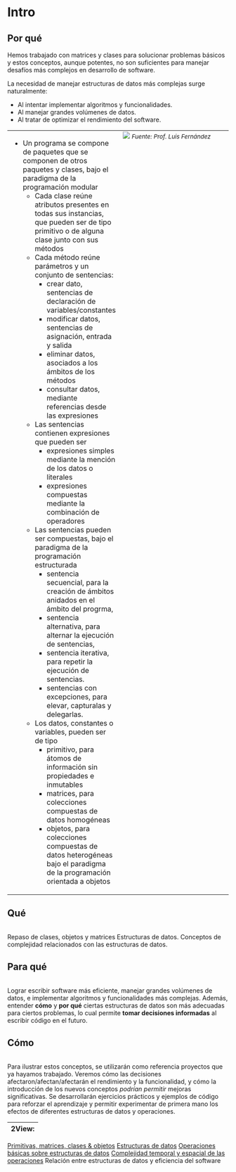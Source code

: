 # Intro

## Por qué

Hemos trabajado con matrices y clases para solucionar problemas básicos y estos conceptos, aunque potentes, no son suficientes para manejar desafíos más complejos en desarrollo de software.

La necesidad de manejar estructuras de datos más complejas surge naturalmente:

- Al intentar implementar algoritmos y funcionalidades.
- Al manejar grandes volúmenes de datos.
- Al tratar de optimizar el rendimiento del software.


<table>
    <tr>
        <td>
<ul>
    <li>Un programa se compone de paquetes que se componen de otros paquetes y clases, bajo el paradigma de la programación modular
    <ul>
        <li>Cada clase reúne atributos presentes en todas sus instancias, que pueden ser de tipo primitivo o de alguna clase junto con sus métodos
        <li>Cada método reúne parámetros y un conjunto de sentencias:
        <ul>
            <li>crear dato, sentencias de declaración de variables/constantes
            <li>modificar datos, sentencias de asignación, entrada y salida
            <li>eliminar datos, asociados a los ámbitos de los métodos
            <li>consultar datos, mediante referencias desde las expresiones
        </ul>
        <li>Las sentencias contienen expresiones que pueden ser
        <ul>
            <li>expresiones simples mediante la mención de los datos o literales
            <li>expresiones compuestas mediante la combinación de operadores
        </ul>
        <li>Las sentencias pueden ser compuestas, bajo el paradigma de la programación estructurada
        <ul>
            <li>sentencia secuencial, para la creación de ámbitos anidados en el ámbito del progrma,
            <li>sentencia alternativa, para alternar la ejecución de sentencias,
            <li>sentencia iterativa, para repetir la ejecución de sentencias.
            <li>sentencias con excepciones, para elevar, capturalas y delegarlas.
        </ul>
        <li>Los datos, constantes o variables, pueden ser de tipo
        <ul>
            <li>primitivo, para átomos de información sin propiedades e inmutables
            <li>matrices, para colecciones compuestas de datos homogéneas
            <li>objetos, para colecciones compuestas de datos heterogéneas bajo el paradigma de la programación orientada a objetos
        </ul>
    </ul>
</ul>
        </td>
        <td width="50%" valign="top">
            <img src="../../imagenes/modelosUML/software.svg">
            <i><small>Fuente: Prof. Luis Fernández</small></i>
        </td>
    <tr>
</table>

## Qué

| |
|-|
Repaso de clases, objetos y matrices
Estructuras de datos.
Conceptos de complejidad relacionados con las estructuras de datos.

## Para qué

| |
|-|
Lograr escribir software más eficiente, manejar grandes volúmenes de datos, e implementar algoritmos y funcionalidades más complejas. 
Además, entender **cómo** y **por qué** ciertas estructuras de datos son más adecuadas para ciertos problemas, lo cual permite **tomar decisiones informadas** al escribir código en el futuro.

## Cómo

| |
|-|
Para ilustrar estos conceptos, se utilizarán como referencia proyectos que ya hayamos trabajado.
Veremos cómo las decisiones afectaron/afectan/afectarán el rendimiento y la funcionalidad, y cómo la introducción de los nuevos conceptos *podrían permitir* mejoras significativas.
Se desarrollarán ejercicios prácticos y ejemplos de código para reforzar el aprendizaje y permitir experimentar de primera mano los efectos de diferentes estructuras de datos y operaciones.

|2View:|
|-|
[Primitivas, matrices, clases & objetos](primitivasMatricesClasesObjetos.md)
[Estructuras de datos](estructurasDeDatos.md)
[Operaciones básicas sobre estructuras de datos](operacionesBasicas.md)
[Complejidad temporal y espacial de las operaciones](complejidadTemporal.md)
Relación entre estructuras de datos y eficiencia del software
